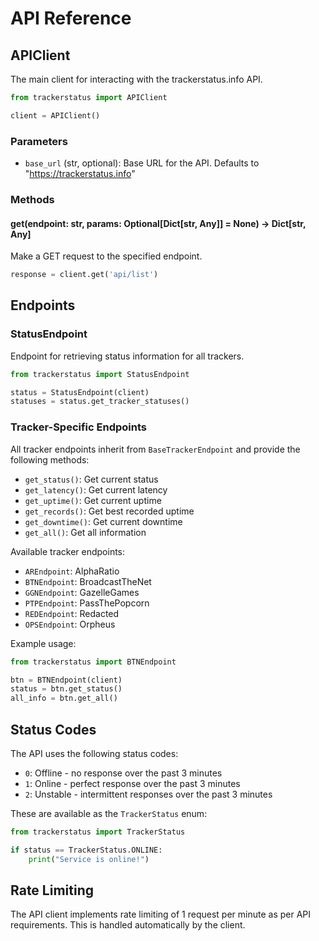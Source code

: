 # API Reference

## APIClient

The main client for interacting with the trackerstatus.info API.

```python
from trackerstatus import APIClient

client = APIClient()
```

### Parameters

- `base_url` (str, optional): Base URL for the API. Defaults to "https://trackerstatus.info"

### Methods

#### get(endpoint: str, params: Optional[Dict[str, Any]] = None) -> Dict[str, Any]

Make a GET request to the specified endpoint.

```python
response = client.get('api/list')
```

## Endpoints

### StatusEndpoint

Endpoint for retrieving status information for all trackers.

```python
from trackerstatus import StatusEndpoint

status = StatusEndpoint(client)
statuses = status.get_tracker_statuses()
```

### Tracker-Specific Endpoints

All tracker endpoints inherit from `BaseTrackerEndpoint` and provide the following methods:

- `get_status()`: Get current status
- `get_latency()`: Get current latency
- `get_uptime()`: Get current uptime
- `get_records()`: Get best recorded uptime
- `get_downtime()`: Get current downtime
- `get_all()`: Get all information

Available tracker endpoints:

- `AREndpoint`: AlphaRatio
- `BTNEndpoint`: BroadcastTheNet
- `GGNEndpoint`: GazelleGames
- `PTPEndpoint`: PassThePopcorn
- `REDEndpoint`: Redacted
- `OPSEndpoint`: Orpheus

Example usage:

```python
from trackerstatus import BTNEndpoint

btn = BTNEndpoint(client)
status = btn.get_status()
all_info = btn.get_all()
```

## Status Codes

The API uses the following status codes:

- `0`: Offline - no response over the past 3 minutes
- `1`: Online - perfect response over the past 3 minutes
- `2`: Unstable - intermittent responses over the past 3 minutes

These are available as the `TrackerStatus` enum:

```python
from trackerstatus import TrackerStatus

if status == TrackerStatus.ONLINE:
    print("Service is online!")
```

## Rate Limiting

The API client implements rate limiting of 1 request per minute as per API requirements. This is handled automatically by the client.
